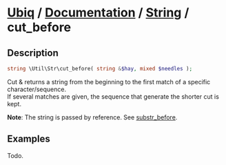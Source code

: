 [Ubiq](https://github.com/Pixel418/Ubiq#readme) / [Documentation](../index.md#readme) / [String](../index.md#string) / cut_before
======


Description
-------- 

```php
string \Util\Str\cut_before( string &$hay, mixed $needles );
```

Cut & returns a string from the beginning to the first match of a specific character/sequence. <br>
If several matches are given, the sequence that generate the shorter cut is kept.

**Note**: The string is passed by reference. See [substr_before](./substr_before.md#readme).



Examples
--------

Todo.
